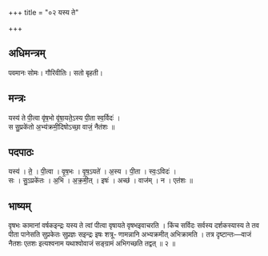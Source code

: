 +++
title = "०२ यस्य ते"

+++
## अधिमन्त्रम्
पवमानः सोमः। गौरिवीतिः। सतो बृहती।

## मन्त्रः
यस्य॑ ते पी॒त्वा वृ॑ष॒भो वृ॑षा॒यते॒ऽस्य पी॒ता स्व॒र्विदः॑ ।  
स सु॒प्रके॑तो अ॒भ्य॑क्रमी॒दिषोऽच्छा॒ वाजं॒ नैत॑शः ॥

## पदपाठः
यस्य॑ । ते॒ । पी॒त्वा । वृ॒ष॒भः । वृ॒ष॒ऽयते॑ । अ॒स्य । पी॒ता । स्वः॒ऽविदः॑ ।  
सः । सु॒ऽप्रके॑तः । अ॒भि । अ॒क्र॒मी॒त् । इषः॑ । अच्छ॑ । वाज॑म् । न । एत॑शः ॥

## भाष्यम्
वृषभः कामानां वर्षकइन्द्रः यस्य ते त्वां पीत्वा वृषायते वृषभइवाचरति । किंच सर्विदः सर्वस्य दर्शकस्यास्य ते तव पीता पानेसति सुप्रकेतः सुप्रज्ञः सइन्द्रः इषः शत्रू- णामन्नानि अभ्यक्रमीत् अभिक्रामति । तत्र दृष्टान्तः—वाजं नैतशः एतशः इत्यश्वनाम यथाश्वोवाजं सङ्ग्रामं अभिगच्छति तद्वत् ॥ २ ॥